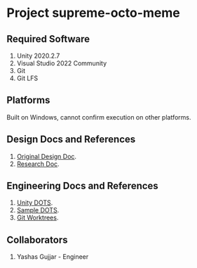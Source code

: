 # Project supreme-octo-meme

## Required Software
1) Unity 2020.2.7
2) Visual Studio 2022 Community
3) Git
4) Git LFS


## Platforms
Built on Windows, cannot confirm execution on other platforms.

## Design Docs and References

1) [Original Design Doc](https://www.gamedeveloper.com/design/check-out-the-handwritten-game-design-doc-for-i-asteroids-i-).
2) [Research Doc](https://www.retrogamedeconstructionzone.com/2019/10/asteroids-by-numbers.html).

## Engineering Docs and References

1) [Unity DOTS](https://unity.com/dots).
2) [Sample DOTS](https://github.com/Unity-Technologies/EntityComponentSystemSamples).
3) [Git Worktrees](https://www.gitkraken.com/learn/git/git-worktree).


## Collaborators
1) Yashas Gujjar   - Engineer
